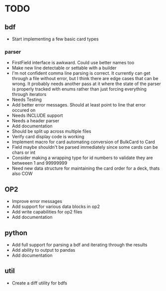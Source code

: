 # TODO

## bdf

- Start implementing a few basic card types

### parser

- FirstField interface is awkward. Could use better names too
- Make new line detectable or settable with a builder
- I'm not confident comma line parsing is correct. It currently can get through
  a file without error, but I think there are edge cases that can be wrong. It
  probably needs another pass at it where the state of the parser is properly
  tracked with enums rather than just forcing everything through iterators
- Needs Testing
- Add better error messages. Should at least point to line that error occured on
- Needs INCLUDE support
- Needs a header parser
- Add documentation
- Should be split up across multiple files
- Verify card display code is working
- Implement macro for card automating conversion of BulkCard to Card
- Field maybe shouldn't be parsed immediately since some cards can be chars or
  int
- Consider making a wrapping type for id numbers to validate they are betweeen 1
  and 99999999
- Need new data structure for maintaining the card order for a deck, thats also
  COW

## OP2

- Improve error messages
- Add support for various data blocks in op2
- Add write capabilities for op2 files
- Add documentation

## python

- Add full support for parsing a bdf and iterating through the results
- Add ability to output to pandas
- Add documentation

## util

- Create a diff utility for bdfs
